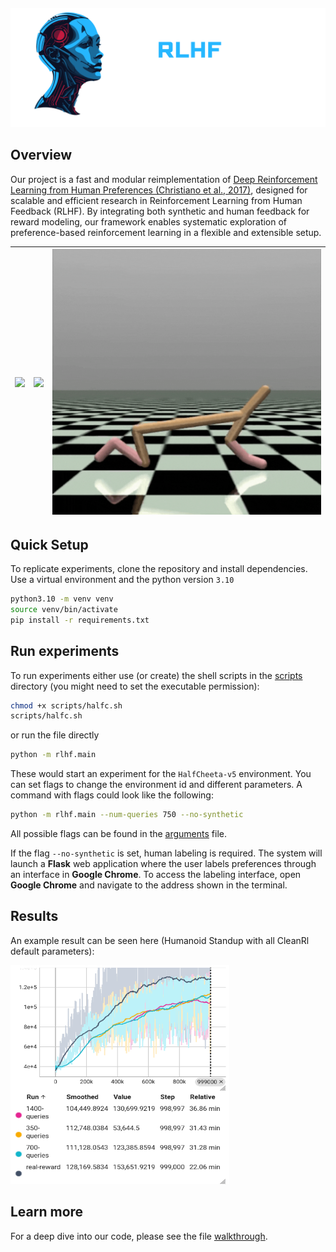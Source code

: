 <p align="center" style="margin-top: -20px;"> 
  <img src="documents/Brain Tech (3).png" alt="Projekt-Logo" width="700">
</p>

## Overview

Our project is a fast and modular reimplementation of [Deep Reinforcement Learning from Human Preferences (Christiano et al., 2017)](https://arxiv.org/abs/1706.03741), designed for scalable and efficient research in Reinforcement Learning from Human Feedback (RLHF). 
By integrating both synthetic and human feedback for reward modeling, our framework enables systematic exploration of preference-based reinforcement learning in a flexible and extensible setup.



| ![](documents/HU-ezgif.com-crop.gif) | ![](documents/Walker.gif) | ![](documents/DesignohneTitel2-ezgif.com-crop.gif) |
|----------------------------|-------------------------------|-------------------------------|



## Quick Setup

To replicate experiments, clone the repository and install dependencies.
Use a virtual environment and the python version `3.10`

```bash
python3.10 -m venv venv
source venv/bin/activate
pip install -r requirements.txt
```

## Run experiments
To run experiments either use (or create) the shell scripts in the [scripts](./scripts/) directory (you might need to set the executable permission):
```bash
chmod +x scripts/halfc.sh
scripts/halfc.sh
```

or run the file directly

```bash
python -m rlhf.main
```

These would start an experiment for the `HalfCheeta-v5` environment.
You can set flags to change the environment id and different parameters.
A command with flags could look like the following:
```bash
python -m rlhf.main --num-queries 750 --no-synthetic
```
All possible flags can be found in the [arguments](./rlhf/configs/arguments.py) file.

If the flag `--no-synthetic` is set, human labeling is required. The system will launch a **Flask** web application where the user labels preferences through an interface in **Google Chrome**.
To access the labeling interface, open **Google Chrome** and navigate to the address shown in the terminal.

## Results
An example result can be seen here (Humanoid Standup with all CleanRl default parameters):

<img src="./documents/stats/episodicRHs.png" alt="Humanoid Standup - Episodic RHs" width="350" height="350">

## Learn more
For a deep dive into our code, please see the file [walkthrough](./walkthrough.md).
